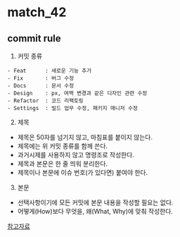 # match_42

## commit rule

1. 커밋 종류
```
- Feat 		: 새로운 기능 추가
- Fix 		: 버그 수정
- Docs 		: 문서 수정
- Design 	: px, 여백 변경과 같은 디자인 관련 수정
- Refactor 	: 코드 리팩토링
- Settings 	: 빌드 업무 수정, 패키지 매니저 수정
```

2. 제목
 
- 제목은 50자를 넘기지 않고, 마침표를 붙이지 않는다.
- 제목에는 위 커밋 종류를 함께 쓴다.
- 과거시제를 사용하지 않고 명령조로 작성한다.
- 제목과 본문은 한 줄 띄워 분리한다.
- 제목이나 본문에 이슈 번호(가 있다면) 붙여야 한다.

3. 본문

- 선택사항이기에 모든 커밋에 본문 내용을 작성할 필요는 없다.
- 어떻게(How)보다 무엇을, 왜(What, Why)에 맞춰 작성한다.

[참고자료](https://underflow101.tistory.com/31)
